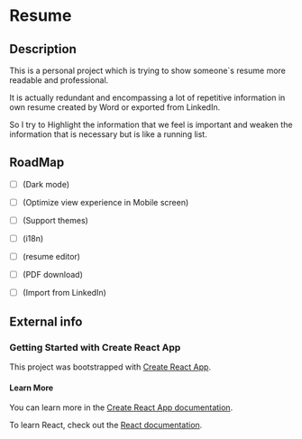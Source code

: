 # Resume

## Description

This is a personal project which is trying to show someone`s resume more readable and professional.

It is actually redundant and encompassing a lot of repetitive information in own resume created by Word or exported from
LinkedIn.

So I try to Highlight the information that we feel is important and weaken the information that is necessary but is like
a running list.


## RoadMap

- [ ] (Dark mode)
- [ ] (Optimize view experience in Mobile screen)
- [ ] (Support themes)
- [ ] (i18n)
- [ ] (resume editor)
- [ ] (PDF download)
- [ ] (Import from LinkedIn)


## External info

### Getting Started with Create React App

This project was bootstrapped with [Create React App](https://github.com/facebook/create-react-app).

#### Learn More

You can learn more in the [Create React App documentation](https://facebook.github.io/create-react-app/docs/getting-started).

To learn React, check out the [React documentation](https://reactjs.org/).

